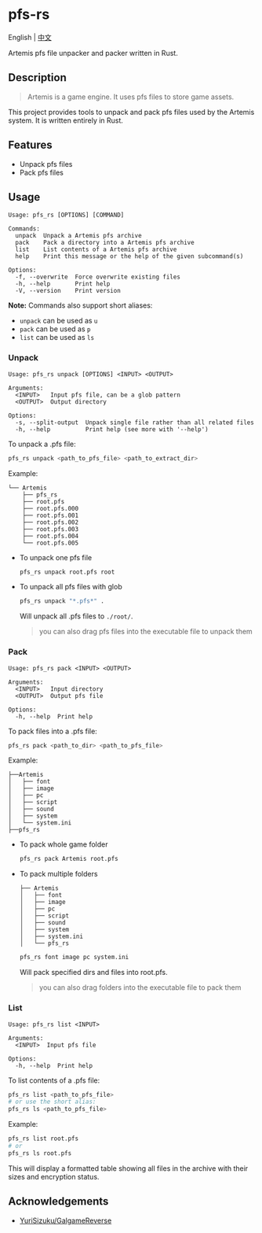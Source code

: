 # pfs-rs

English | [中文](./README_CN.md)

Artemis pfs file unpacker and packer written in Rust.

## Description

> Artemis is a game engine. It uses pfs files to store game assets.

This project provides tools to unpack and pack pfs files used by the Artemis system. It is written entirely in Rust.

## Features

- Unpack pfs files
- Pack pfs files

## Usage

```plain
Usage: pfs_rs [OPTIONS] [COMMAND]

Commands:
  unpack  Unpack a Artemis pfs archive
  pack    Pack a directory into a Artemis pfs archive
  list    List contents of a Artemis pfs archive
  help    Print this message or the help of the given subcommand(s)

Options:
  -f, --overwrite  Force overwrite existing files
  -h, --help       Print help
  -V, --version    Print version
```

**Note:** Commands also support short aliases:

- `unpack` can be used as `u`
- `pack` can be used as `p`  
- `list` can be used as `ls`

### Unpack

```plain
Usage: pfs_rs unpack [OPTIONS] <INPUT> <OUTPUT>

Arguments:
  <INPUT>   Input pfs file, can be a glob pattern
  <OUTPUT>  Output directory

Options:
  -s, --split-output  Unpack single file rather than all related files
  -h, --help          Print help (see more with '--help')
```

To unpack a .pfs file:

```bash
pfs_rs unpack <path_to_pfs_file> <path_to_extract_dir>
```

Example:

```plain
└── Artemis
    ├── pfs_rs
    ├── root.pfs
    ├── root.pfs.000
    ├── root.pfs.001
    ├── root.pfs.002
    ├── root.pfs.003
    ├── root.pfs.004
    └── root.pfs.005
```

- To unpack one pfs file

  ```bash
  pfs_rs unpack root.pfs root
  ```

- To unpack all pfs files with glob

  ```bash
  pfs_rs unpack "*.pfs*" .
  ```

  Will unpack all .pfs files to `./root/`.

  > you can also drag pfs files into the executable file to unpack them

### Pack

```plain
Usage: pfs_rs pack <INPUT> <OUTPUT>

Arguments:
  <INPUT>   Input directory
  <OUTPUT>  Output pfs file

Options:
  -h, --help  Print help
```

To pack files into a .pfs file:

```bash
pfs_rs pack <path_to_dir> <path_to_pfs_file>
```

Example:

```plain
├──Artemis
│   ├── font
│   ├── image
│   ├── pc
│   ├── script
│   ├── sound
│   ├── system
│   └── system.ini
├──pfs_rs
```

- To pack whole game folder

  ```bash
  pfs_rs pack Artemis root.pfs
  ```

- To pack multiple folders

  ```plain
  ├── Artemis
  │   ├── font
  │   ├── image
  │   ├── pc
  │   ├── script
  │   ├── sound
  │   ├── system
  │   ├── system.ini
  │   └── pfs_rs
  ```

  ```bash
  pfs_rs font image pc system.ini
  ```

  Will pack specified dirs and files into root.pfs.

  > you can also drag folders into the executable file to pack them

### List

```plain
Usage: pfs_rs list <INPUT>

Arguments:
  <INPUT>  Input pfs file

Options:
  -h, --help  Print help
```

To list contents of a .pfs file:

```bash
pfs_rs list <path_to_pfs_file>
# or use the short alias:
pfs_rs ls <path_to_pfs_file>
```

Example:

```bash
pfs_rs list root.pfs
# or
pfs_rs ls root.pfs
```

This will display a formatted table showing all files in the archive with their sizes and encryption status.

## Acknowledgements

- [YuriSizuku/GalgameReverse](https://github.com/YuriSizuku/GalgameReverse/blob/master/project/artemis/src/artemis_pf8.py)
